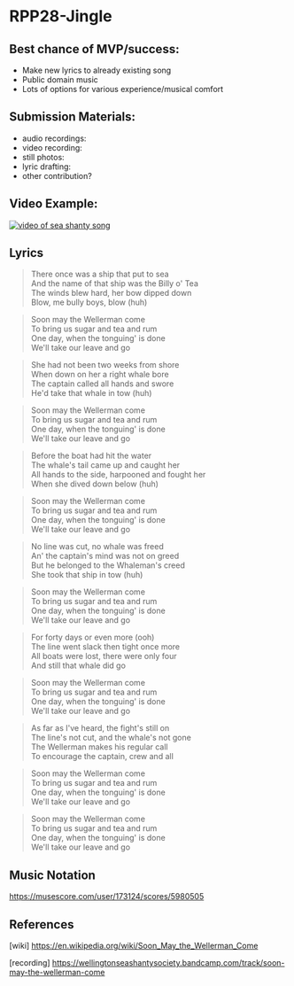 # RPP28-Jingle

## Best chance of MVP/success:
* Make new lyrics to already existing song
* Public domain music
* Lots of options for various experience/musical comfort
## Submission Materials:
* audio recordings:
* video recording:
* still photos:
* lyric drafting:
* other contribution?
## Video Example:
[![video of sea shanty song](http://img.youtube.com/vi/UgsurPg9Ckw/0.jpg)](http://www.youtube.com/watch?v=UgsurPg9Ckw "Sea Shanty")

## Lyrics
> There once was a ship that put to sea  
> And the name of that ship was the Billy o' Tea  
> The winds blew hard, her bow dipped down  
> Blow, me bully boys, blow (huh)  

> Soon may the Wellerman come  
> To bring us sugar and tea and rum  
> One day, when the tonguing' is done  
> We'll take our leave and go  

> She had not been two weeks from shore  
> When down on her a right whale bore  
> The captain called all hands and swore  
> He'd take that whale in tow (huh)  

> Soon may the Wellerman come  
> To bring us sugar and tea and rum  
> One day, when the tonguing' is done  
> We'll take our leave and go  

> Before the boat had hit the water  
> The whale's tail came up and caught her  
> All hands to the side, harpooned and fought her  
> When she dived down below (huh)  

> Soon may the Wellerman come  
> To bring us sugar and tea and rum  
> One day, when the tonguing' is done  
> We'll take our leave and go  

> No line was cut, no whale was freed  
> An' the captain's mind was not on greed  
> But he belonged to the Whaleman's creed  
> She took that ship in tow (huh)  

> Soon may the Wellerman come  
> To bring us sugar and tea and rum  
> One day, when the tonguing' is done  
> We'll take our leave and go  

> For forty days or even more (ooh)  
> The line went slack then tight once more  
> All boats were lost, there were only four  
> And still that whale did go  

> Soon may the Wellerman come  
> To bring us sugar and tea and rum  
> One day, when the tonguing' is done  
> We'll take our leave and go  

> As far as I've heard, the fight's still on  
> The line's not cut, and the whale's not gone  
> The Wellerman makes his regular call  
> To encourage the captain, crew and all  

> Soon may the Wellerman come  
> To bring us sugar and tea and rum  
> One day, when the tonguing' is done  
> We'll take our leave and go  

> Soon may the Wellerman come  
> To bring us sugar and tea and rum  
> One day, when the tonguing' is done  
> We'll take our leave and go  

## Music Notation
https://musescore.com/user/173124/scores/5980505

## References
[wiki] https://en.wikipedia.org/wiki/Soon_May_the_Wellerman_Come

[recording] https://wellingtonseashantysociety.bandcamp.com/track/soon-may-the-wellerman-come
